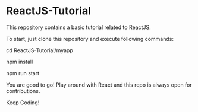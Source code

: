 # ReactJS-Tutorial
This repository contains a basic tutorial related to ReactJS.

To start, just clone this repository and execute following commands:

cd ReactJS-Tutorial/myapp

npm install

npm run start

You are good to go!
Play around with React and this repo is always open for contributions. 

Keep Coding!
